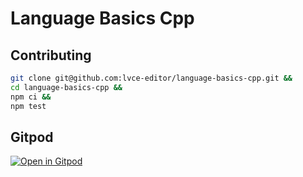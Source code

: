 # Language Basics Cpp

## Contributing

```sh
git clone git@github.com:lvce-editor/language-basics-cpp.git &&
cd language-basics-cpp &&
npm ci &&
npm test
```

## Gitpod

[![Open in Gitpod](https://gitpod.io/button/open-in-gitpod.svg)](https://gitpod.io/#https://github.com/lvce-editor/language-basics-cpp)
